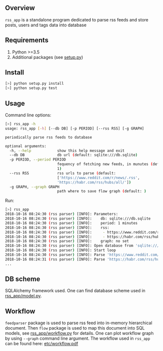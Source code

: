## Overview

`rss_app` is a standalone program dedicated to parse rss feeds and store posts, users and tags data into database

## Requirements

1. Python >=3.5
2. Additional packages (see [setup.py](setup.py))


## Install

```bash
[>] python setup.py install
[>] python setup.py test
```


## Usage

Command line options:

```bash
[>] rss_app -h
usage: rss_app [-h] [--db DB] [-p PERIOD] [--rss RSS] [-g GRAPH]

periodically parse rss feeds to database

optional arguments:
  -h, --help            show this help message and exit
  --db DB               db url (default: sqlite:///db.sqlite)
  -p PERIOD, --period PERIOD
                        fequency of fetching new feeds, in munutes (default:
                        1)
  --rss RSS             rss urls to parse (default:
                        ['https://www.reddit.com/r/news/.rss',
                        'https://habr.com/rss/hubs/all/'])
  -g GRAPH, --graph GRAPH
                        path where to save flow graph (default: )
```

Run:

```bash
[>] rss_app
2018-10-16 08:24:30 (rss parser) [INFO]: Parameters:
2018-10-16 08:24:30 (rss parser) [INFO]: 	db: sqlite:///db.sqlite
2018-10-16 08:24:30 (rss parser) [INFO]: 	period: 1 minutes
2018-10-16 08:24:30 (rss parser) [INFO]: 	rss:
2018-10-16 08:24:30 (rss parser) [INFO]: 	 - https://www.reddit.com/r/news/.rss
2018-10-16 08:24:30 (rss parser) [INFO]: 	 - https://habr.com/rss/hubs/all/
2018-10-16 08:24:30 (rss parser) [INFO]: 	graph: no set
2018-10-16 08:24:30 (rss parser) [INFO]: Open database from 'sqlite:///db.sqlite'
2018-10-16 08:24:30 (rss parser) [INFO]: Start loop
2018-10-16 08:24:30 (rss parser) [INFO]: Parse 'https://www.reddit.com/r/news/.rss'
2018-10-16 08:24:31 (rss parser) [INFO]: Parse 'https://habr.com/rss/hubs/all/'
...
```


## DB scheme

SQLAlchemy framework used. One can find database scheme used in [rss_app/model.py](rss_app/model.py).


## Workflow

`feedparser` package is used to parse rss feed into in-memory hierarchical document. Then `flow`
package is used to map this document into SQL models, see [rss_app/workflow.py](rss_app/workflow.py)
for details. One can plot workflow graph by using `--graph` command line argument. The workflow used in
`rss_app` can be found here: [etc/workflow.pdf](etc/workflow.pdf)
